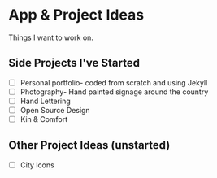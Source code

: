 # App & Project Ideas

Things I want to work on.

## Side Projects I've Started
- [ ] Personal portfolio- coded from scratch and using Jekyll
- [ ] Photography- Hand painted signage around the country
- [ ] Hand Lettering
- [ ] Open Source Design
- [ ] Kin & Comfort

## Other Project Ideas (unstarted)
- [ ] City Icons